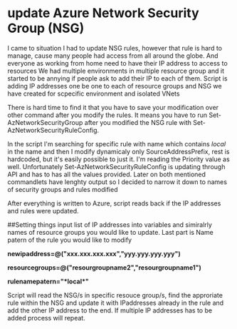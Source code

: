 # update Azure Network Security Group (NSG)

I came to situation I had to update NSG rules, however that rule is hard to manage, cause many people had access from all around the globe. And everyone as working from home need to have their IP address to access to resources
We had multiple environments in multiple resource group and it started to be annying if people ask to add their IP to each of them.
Script is adding IP addresses one be one to each of resource groups and NSG we have created for scpecific environment and isolated VNets

There is hard time to find it that you have to save your modification over other command after you modify the rules. It means you have to run Set-AzNetworkSecurityGroup after you modified the NSG rule with Set-AzNetworkSecurityRuleConfig.

In the script I'm searching for specific rule with name which contains *local* in the name and then I modify dynamicaly only SourceAddressPrefix, rest is hardcoded, but it's easily possible to just it. I'm reading the Priority value as well. Unfortunately Set-AzNetworkSecurityRuleConfig is updating through API and has to has all the values provided. Later on both mentioned commandlets have lenghty output so I decided to narrow it down to names of security groups and rules modified

After everything is written to Azure, script reads back if the IP addresses and rules were updated.

##Setting things
input list of IP addresses into variables and simiralrly names of resource groups you would like to update. Last part is Name patern of the rule you would like to modify

**newipaddress=@("xxx.xxx.xxx.xxx","yyy.yyy.yyy.yyy")**

**resourcegroups=@("resourgroupname2","resourgroupname1")**

**rulenamepatern="\*local\*"**

Script will  read the NSG/s in specific resouce group/s, find the approriate rule within the NSG and update it with IPaddresses already in the rule and add the other IP address to the end. If multiple IP addresses has to be added process will repeat. 


